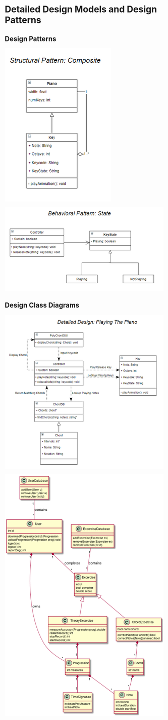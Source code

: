 # Detailed Design Models and Design Patterns

## Design Patterns

![alt text](https://raw.githubusercontent.com/devinchristianson/daj/master/docs/assets/dcd1.png)

![alt text](https://raw.githubusercontent.com/devinchristianson/daj/master/docs/assets/dcd2.png)

## Design Class Diagrams

![alt text](https://raw.githubusercontent.com/devinchristianson/daj/master/docs/assets/detailed_design.png)

![alt text](https://raw.githubusercontent.com/devinchristianson/daj/master/docs/assets/uml/detailedDesign.png)  
